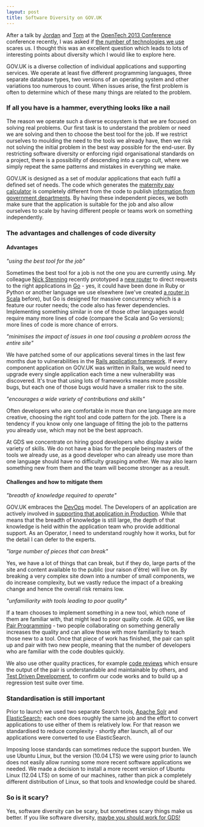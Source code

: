 ```yaml
---
layout: post
title: Software Diversity on GOV.UK
---
```

After a talk by [Jordan](http://jordanh.net/) and [Tom](http://tom.loosemore.com/)
at the [OpenTech 2013 Conference](http://www.opentech.org.uk/2013/) conference recently,
I was asked if [the number of technologies we use](http://digital.cabinetoffice.gov.uk/govuk-launch-colophon/)
scares us. I thought this was an excellent question which leads to lots of interesting 
points about diversity which I would like to explore here.

GOV.UK is a diverse collection of individual applications and supporting services.
We operate at least five different programming languages, three separate database
types, two versions of an operating system and other variations too numerous to
count. When issues arise, the first problem is often to determine which of these
many things are related to the problem.

### If all you have is a hammer, everything looks like a nail

The reason we operate such a diverse ecosystem is that we are focused on solving
real problems. Our first task is to understand the problem or need we are solving
and then to choose the best tool for the job. If we restrict ourselves to moulding
the need to the tools we already have, then we risk not solving the initial problem
in the best way possible for the end-user. By restricting software diversity or
enforcing rigid organisational standards on a project, there is a possibility of
descending into a cargo cult, where we simply repeat the same patterns and mistakes
in everything we make.

GOV.UK is designed as a set of modular applications that each fulfil a defined set
of needs. The code which generates the [maternity pay
calculator](https://www.gov.uk/calculate-your-maternity-pay) is completely different
from the code to publish [information from government departments](https://www.gov.uk/government/).
By having these independent pieces, we both make sure that the application is suitable
for the job and also allow ourselves to scale by having different people or teams
work on something independently.

### The advantages and challenges of code diversity

#### Advantages

_"using the best tool for the job"_

Sometimes the best tool for a job is not the one you are currently using. My colleague
[Nick Stenning](https://twitter.com/nickstenning) recently prototyped a
[new router](https://github.com/nickstenning/router) to direct requests to the right
applications in [Go](http://golang.org/) - yes, it could have been done in Ruby or
Python or another language we use elsewhere (we've created [a router in Scala](https://github.com/alphagov/router)
before), but Go is designed for massive concurrency which is a feature our router needs;
the code also has fewer dependencies. Implementing something similar in one of those
other languages would require many more lines of code (compare the Scala and Go versions);
more lines of code is more chance of errors.

_"minimises the impact of issues in one tool causing a problem across the entire site"_

We have patched some of our applications several times in the last few months due to
vulnerabilities in the [Rails application framework](http://rubyonrails.org/). If
every component application on GOV.UK was written in Rails, we would need to upgrade
every single application each time a new vulnerability was discovered. It's true
that using lots of frameworks means more possible bugs, but each one of those bugs
would have a smaller risk to the site.

_"encourages a wide variety of contributions and skills"_

Often developers who are comfortable in more than one language are more creative,
choosing the right tool and code pattern for the job. There is a tendency if you know
only one language of fitting the job to the patterns you already use, which may not
be the best approach.

At GDS we concentrate on hiring good developers who display a wide variety of skills.
We do not have a bias for the people being masters of the tools we already use, as
a good developer who can already use more than one language should have no difficulty
grasping another. We may also learn something new from them and the team will become
stronger as a result.


#### Challenges and how to mitigate them

_"breadth of knowledge required to operate"_

GOV.UK embraces the [DevOps](https://www.gov.uk/service-manual/operations/devops)
model. The Developers of an application are actively involved in [supporting that
application in Production](https://github.com/alphagov/whitehall/pull/583). While
that means that the breadth of knowledge is still large, the depth of that knowledge
is held within the application team who provide additional support. As an Operator,
I need to understand roughly how it works, but for the detail I can defer to the
experts.

_"large number of pieces that can break"_

Yes, we have a lot of things that can break, but if they do, large parts of the
site and content available to the public (our raison d'être) will live on. By breaking
a very complex site down into a number of small components, we do increase complexity,
but we vastly reduce the impact of a breaking change and hence the overall risk remains
low.

_"unfamiliarity with tools leading to poor quality"_

If a team chooses to implement something in a new tool, which none of them are
familiar with, that might lead to poor quality code. At GDS, we like
[Pair Programming](http://en.wikipedia.org/wiki/Pair_programming) - two people
collaborating on something generally increases the quality and can allow those
with more familiarity to teach those new to a tool. Once that piece of work has
finished, the pair can split up and pair with two new people, meaning that the number
of developers who are familiar with the code doubles quickly.

We also use other quality practices, for example [code reviews](http://en.wikipedia.org/wiki/Code_review)
which ensure the output of the pair is understandable and maintainable by others,
and [Test Driven Development](http://en.wikipedia.org/wiki/Test-driven_development), to
confirm our code works and to build up a regression test suite over time.

### Standardisation is still important

Prior to launch we used two separate Search tools, [Apache Solr](http://lucene.apache.org/solr/)
and [ElasticSearch](http://www.elasticsearch.org/); each one does roughly the same job and the
effort to convert applications to use either of them is relatively low. For that reason we
standardised to reduce complexity - shortly after launch, all of our applications were
converted to use ElasticSearch.

Imposing loose standards can sometimes reduce the support burden. We use Ubuntu Linux, but the
version (10.04 LTS) we were using prior to launch does not easily allow running some more recent
software applications we needed. We made a decision to install a more recent version
of Ubuntu Linux (12.04 LTS) on some of our machines, rather than pick a completely different
distribution of Linux, so that tools and knowledge could be shared.

### So is it scary?

Yes, software diversity can be scary, but sometimes scary things make us better. If you like
software diversity, [maybe you should work for GDS!](http://digital.cabinetoffice.gov.uk/jobs/)
